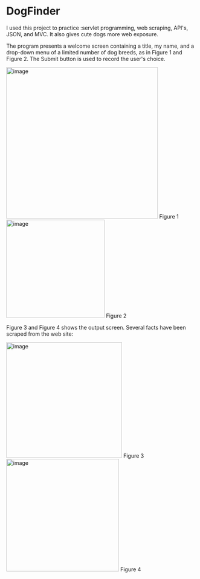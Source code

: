 # DogFinder

I used this project to practice :servlet programming, web scraping, API's, JSON, and MVC. It also gives cute dogs more web exposure.

The program presents a welcome screen containing a title, my name, and a drop-down menu of a limited number of dog breeds, as in Figure 1 and Figure 2. 
The Submit button is used to record the user's choice. 

<img width="401" alt="image" src="https://user-images.githubusercontent.com/35508198/156235578-fbfca451-84a3-453a-b093-c8a2b61d4740.png">
Figure 1

<img width="260" alt="image" src="https://user-images.githubusercontent.com/35508198/156235649-5aa06d31-77cc-41c5-a1e1-b5a68644cfd2.png">
Figure 2

Figure 3 and Figure 4  shows the output screen. Several facts have been scraped from the web site:

<img width="306" alt="image" src="https://user-images.githubusercontent.com/35508198/156235825-f81eaeaf-8889-4289-90ae-5ddd591e5c56.png">
Figure 3

<img width="298" alt="image" src="https://user-images.githubusercontent.com/35508198/156235854-37efa4c9-bf83-4b84-b3bc-6c705ea3e195.png">
Figure 4







